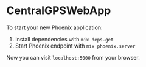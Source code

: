# CentralGPSWebApp

To start your new Phoenix application:

1. Install dependencies with `mix deps.get`
2. Start Phoenix endpoint with `mix phoenix.server`

Now you can visit `localhost:5000` from your browser.